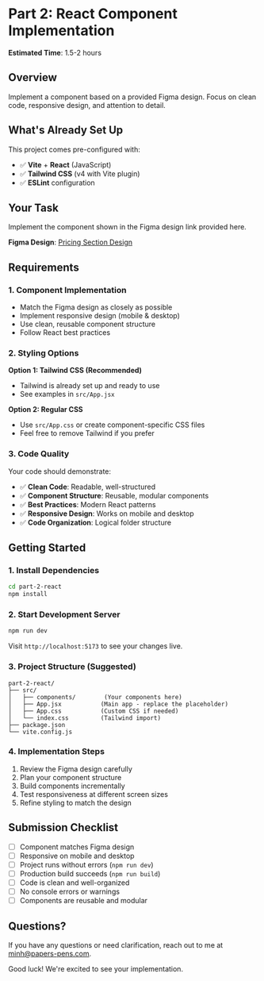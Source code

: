 # Part 2: React Component Implementation

**Estimated Time**: 1.5-2 hours

## Overview

Implement a component based on a provided Figma design. Focus on clean code, responsive design, and attention to detail.

## What's Already Set Up

This project comes pre-configured with:

- ✅ **Vite** + **React** (JavaScript)
- ✅ **Tailwind CSS** (v4 with Vite plugin)
- ✅ **ESLint** configuration

## Your Task

Implement the component shown in the Figma design link provided here.

**Figma Design**: [Pricing Section Design](https://www.figma.com/design/4MMdqTilovwz3uiqMOL5NR/Pricing-Section?node-id=0-1&m=dev&t=3dRKum5YCKAmL1Rh-1)

## Requirements

### 1. Component Implementation

- Match the Figma design as closely as possible
- Implement responsive design (mobile & desktop)
- Use clean, reusable component structure
- Follow React best practices

### 2. Styling Options

**Option 1: Tailwind CSS (Recommended)**

- Tailwind is already set up and ready to use
- See examples in `src/App.jsx`

**Option 2: Regular CSS**

- Use `src/App.css` or create component-specific CSS files
- Feel free to remove Tailwind if you prefer

### 3. Code Quality

Your code should demonstrate:

- ✅ **Clean Code**: Readable, well-structured
- ✅ **Component Structure**: Reusable, modular components
- ✅ **Best Practices**: Modern React patterns
- ✅ **Responsive Design**: Works on mobile and desktop
- ✅ **Code Organization**: Logical folder structure

## Getting Started

### 1. Install Dependencies

```bash
cd part-2-react
npm install
```

### 2. Start Development Server

```bash
npm run dev
```

Visit `http://localhost:5173` to see your changes live.

### 3. Project Structure (Suggested)

```
part-2-react/
├── src/
│   ├── components/        (Your components here)
│   ├── App.jsx           (Main app - replace the placeholder)
│   ├── App.css           (Custom CSS if needed)
│   └── index.css         (Tailwind import)
├── package.json
└── vite.config.js
```

### 4. Implementation Steps

1. Review the Figma design carefully
2. Plan your component structure
3. Build components incrementally
4. Test responsiveness at different screen sizes
5. Refine styling to match the design

## Submission Checklist

- [ ] Component matches Figma design
- [ ] Responsive on mobile and desktop
- [ ] Project runs without errors (`npm run dev`)
- [ ] Production build succeeds (`npm run build`)
- [ ] Code is clean and well-organized
- [ ] No console errors or warnings
- [ ] Components are reusable and modular

## Questions?

If you have any questions or need clarification, reach out to me at minh@papers-pens.com.

Good luck! We're excited to see your implementation.
